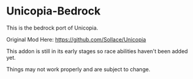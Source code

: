 # Unicopia-Bedrock
This is the bedrock port of Unicopia.

Original Mod Here: https://github.com/Sollace/Unicopia

This addon is still in its early stages so race abilities haven't been added yet.

Things may not work properly and are subject to change.